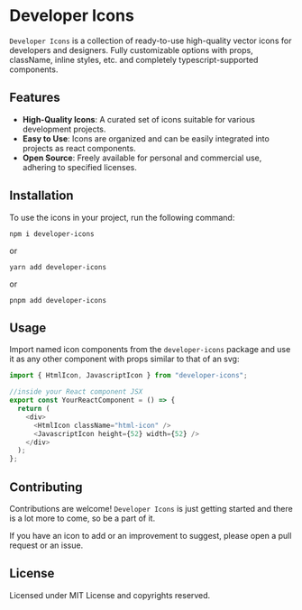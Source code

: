 # Developer Icons

`Developer Icons` is a collection of ready-to-use high-quality vector icons for developers and designers. Fully customizable options with props, className, inline styles, etc. and completely typescript-supported components.

## Features

- **High-Quality Icons**: A curated set of icons suitable for various development projects.
- **Easy to Use**: Icons are organized and can be easily integrated into projects as react components.
- **Open Source**: Freely available for personal and commercial use, adhering to specified licenses.

## Installation

To use the icons in your project, run the following command:

```
npm i developer-icons
```

or

```
yarn add developer-icons
```

or

```
pnpm add developer-icons
```

## Usage

Import named icon components from the `developer-icons` package and use it as any other component with props similar to that of an svg:

```javascript
import { HtmlIcon, JavascriptIcon } from "developer-icons";

//inside your React component JSX
export const YourReactComponent = () => {
  return (
    <div>
      <HtmlIcon className="html-icon" />
      <JavascriptIcon height={52} width={52} />
    </div>
  );
};
```

## Contributing

Contributions are welcome! `Developer Icons` is just getting started and there is a lot more to come, so be a part of it.

If you have an icon to add or an improvement to suggest, please open a pull request or an issue.

## License

Licensed under MIT License and copyrights reserved.
